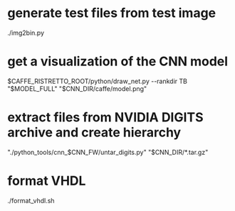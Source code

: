 # generate test files from test image
./img2bin.py

# get a visualization of the CNN model
$CAFFE_RISTRETTO_ROOT/python/draw_net.py --rankdir TB "$MODEL_FULL" "$CNN_DIR/caffe/model.png"

# extract files from NVIDIA DIGITS archive and create hierarchy
"./python_tools/cnn_$CNN_FW/untar_digits.py" "$CNN_DIR/*.tar.gz"

# format VHDL
./format_vhdl.sh
